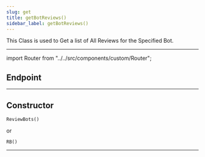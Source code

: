 ```yaml
---
slug: get
title: getBotReviews()
sidebar_label: getBotReviews()
---
```


This Class is used to Get a list of All Reviews for the Specified Bot.

---

import Router from "../../src/components/custom/Router";

## Endpoint
<Router type="GET" path="/rev/:botID/" />

---

## Constructor
```
ReviewBots()
```

or 

```
RB()
```

---



